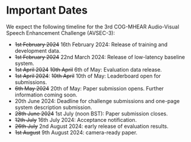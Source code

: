 # Important Dates

We expect the following timeline for the 3rd COG-MHEAR Audio-Visual Speech Enhancement Challenge (AVSEC-3):

- ~~1st February 2024~~ 16th February 2024: Release of training and development data. 
- ~~1st February 2024~~ 22nd March 2024: Release of low-latency baseline system. 
- ~~1st April 2024~~ ~~10th April~~ 6th of May: Evaluation data release. 
- ~~1st April 2024~~: ~~10th April~~ 10th of May: Leaderboard open for submissions. 
- ~~6th May 2024~~ 20th of May: Paper submission opens. Further information coming soon. 
- 20th June 2024: Deadline for challenge submissions and one-page system description submission.
- ~~28th June 2024~~ 1st July (noon BST): Paper submission closes. 
- ~~12th July~~ 16th July 2024: Acceptance notification. 
- ~~26th July~~ 2nd August 2024: early release of evaluation results.
- ~~1st August~~ 9th August 2024: camera-ready paper. 

